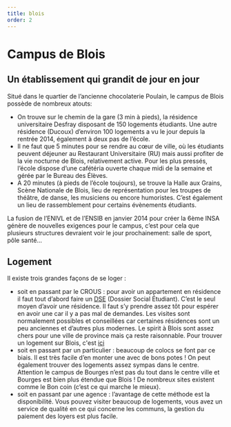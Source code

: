 ```yaml
---
title: blois
order: 2
---
```


# Campus de Blois

## Un établissement qui grandit de jour en jour

Situé dans le quartier de l’ancienne chocolaterie Poulain, le campus de Blois
possède de nombreux atouts:

- On trouve sur le chemin de la gare (3 min à pieds), la résidence universitaire
  Desfray disposant de 150 logements étudiants. Une autre résidence (Ducoux)
  d’environ 100 logements a vu le jour depuis la rentrée 2014, également à deux
  pas de l’école.
- Il ne faut que 5 minutes pour se rendre au cœur de ville, où les étudiants
  peuvent déjeuner au Restaurant Universitaire (RU) mais aussi profiter de la
  vie nocturne de Blois, relativement active. Pour les plus pressés, l’école
  dispose d’une cafétéria ouverte chaque midi de la semaine et gérée par le
  Bureau des Élèves.
- A 20 minutes (à pieds de l’école toujours), se trouve la Halle aux Grains,
  Scène Nationale de Blois, lieu de représentation pour les troupes de théâtre,
  de danse, les musiciens ou encore humoristes. C’est également un lieu de
  rassemblement pour certains évènements étudiants.

La fusion de l’ENIVL et de l’ENSIB en janvier 2014 pour créer la 6ème INSA
génère de nouvelles exigences pour le campus, c’est pour cela que plusieurs
structures devraient voir le jour prochainement: salle de sport, pôle santé…

## Logement

Il existe trois grandes façons de se loger :

- soit en passant par le CROUS : pour avoir un appartement en résidence il faut
  tout d’abord faire un [DSE](https://www.messervices.etudiant.gouv.fr/envole/)
  (Dossier Social Étudiant). C’est le seul moyen d’avoir une résidence. Il faut
  s’y prendre assez tôt pour espérer en avoir une car il y a pas mal de
  demandes. Les visites sont normalement possibles et conseillées car certaines
  résidences sont un peu anciennes et d’autres plus modernes. Le spirit à Blois
  sont assez chers pour une ville de province mais ça reste raisonnable. Pour
  trouver un logement sur Blois, c'est
  [ici](https://www.crous-orleans-tours.fr/service/antenne-crous-a-blois/https://trouverunlogement.lescrous.fr/)
- soit en passant par un particulier : beaucoup de colocs se font par ce biais.
  Il est très facile d’en monter une avec de bons potes ! On peut également
  trouver des logements assez sympas dans le centre. Attention le campus de
  Bourges n’est pas du tout dans le centre ville et Bourges est bien plus
  étendue que Blois ! De nombreux sites existent comme le Bon coin (c’est ce qui
  marche le mieux).
- soit en passant par une agence : l’avantage de cette méthode est la
  disponibilité. Vous pouvez visiter beaucoup de logements, vous avez un service
  de qualité en ce qui concerne les communs, la gestion du paiement des loyers
  est plus facile.
